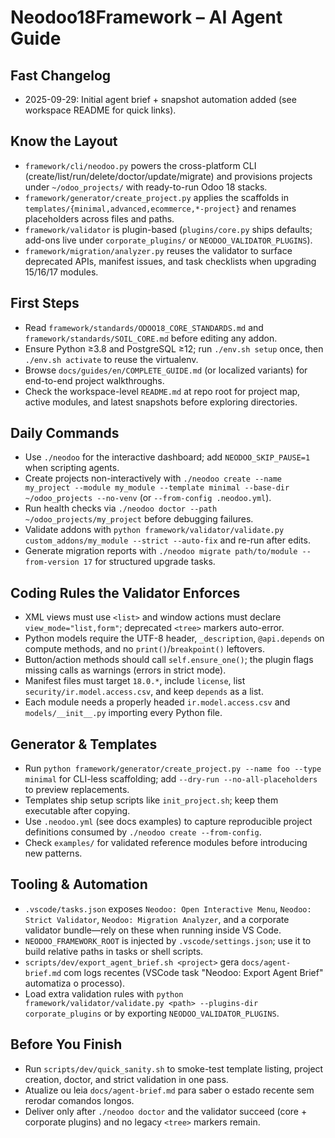 # Neodoo18Framework – AI Agent Guide
## Fast Changelog
- 2025-09-29: Initial agent brief + snapshot automation added (see workspace README for quick links).
## Know the Layout
- `framework/cli/neodoo.py` powers the cross-platform CLI (create/list/run/delete/doctor/update/migrate) and provisions projects under `~/odoo_projects/` with ready-to-run Odoo 18 stacks.
- `framework/generator/create_project.py` applies the scaffolds in `templates/{minimal,advanced,ecommerce,*-project}` and renames placeholders across files and paths.
- `framework/validator` is plugin-based (`plugins/core.py` ships defaults; add-ons live under `corporate_plugins/` or `NEODOO_VALIDATOR_PLUGINS`).
- `framework/migration/analyzer.py` reuses the validator to surface deprecated APIs, manifest issues, and task checklists when upgrading 15/16/17 modules.
## First Steps
- Read `framework/standards/ODOO18_CORE_STANDARDS.md` and `framework/standards/SOIL_CORE.md` before editing any addon.
- Ensure Python ≥3.8 and PostgreSQL ≥12; run `./env.sh setup` once, then `./env.sh activate` to reuse the virtualenv.
- Browse `docs/guides/en/COMPLETE_GUIDE.md` (or localized variants) for end-to-end project walkthroughs.
- Check the workspace-level `README.md` at repo root for project map, active modules, and latest snapshots before exploring directories.
## Daily Commands
- Use `./neodoo` for the interactive dashboard; add `NEODOO_SKIP_PAUSE=1` when scripting agents.
- Create projects non-interactively with `./neodoo create --name my_project --module my_module --template minimal --base-dir ~/odoo_projects --no-venv` (or `--from-config .neodoo.yml`).
- Run health checks via `./neodoo doctor --path ~/odoo_projects/my_project` before debugging failures.
- Validate addons with `python framework/validator/validate.py custom_addons/my_module --strict --auto-fix` and re-run after edits.
- Generate migration reports with `./neodoo migrate path/to/module --from-version 17` for structured upgrade tasks.
## Coding Rules the Validator Enforces
- XML views must use `<list>` and window actions must declare `view_mode="list,form"`; deprecated `<tree>` markers auto-error.
- Python models require the UTF-8 header, `_description`, `@api.depends` on compute methods, and no `print()`/`breakpoint()` leftovers.
- Button/action methods should call `self.ensure_one()`; the plugin flags missing calls as warnings (errors in strict mode).
- Manifest files must target `18.0.*`, include `license`, list `security/ir.model.access.csv`, and keep `depends` as a list.
- Each module needs a properly headed `ir.model.access.csv` and `models/__init__.py` importing every Python file.
## Generator & Templates
- Run `python framework/generator/create_project.py --name foo --type minimal` for CLI-less scaffolding; add `--dry-run --no-all-placeholders` to preview replacements.
- Templates ship setup scripts like `init_project.sh`; keep them executable after copying.
- Use `.neodoo.yml` (see docs examples) to capture reproducible project definitions consumed by `./neodoo create --from-config`.
- Check `examples/` for validated reference modules before introducing new patterns.
## Tooling & Automation
- `.vscode/tasks.json` exposes `Neodoo: Open Interactive Menu`, `Neodoo: Strict Validator`, `Neodoo: Migration Analyzer`, and a corporate validator bundle—rely on these when running inside VS Code.
- `NEODOO_FRAMEWORK_ROOT` is injected by `.vscode/settings.json`; use it to build relative paths in tasks or shell scripts.
- `scripts/dev/export_agent_brief.sh <project>` gera `docs/agent-brief.md` com logs recentes (VSCode task "Neodoo: Export Agent Brief" automatiza o processo).
- Load extra validation rules with `python framework/validator/validate.py <path> --plugins-dir corporate_plugins` or by exporting `NEODOO_VALIDATOR_PLUGINS`.
## Before You Finish
- Run `scripts/dev/quick_sanity.sh` to smoke-test template listing, project creation, doctor, and strict validation in one pass.
- Atualize ou leia `docs/agent-brief.md` para saber o estado recente sem rerodar comandos longos.
- Deliver only after `./neodoo doctor` and the validator succeed (core + corporate plugins) and no legacy `<tree>` markers remain.
